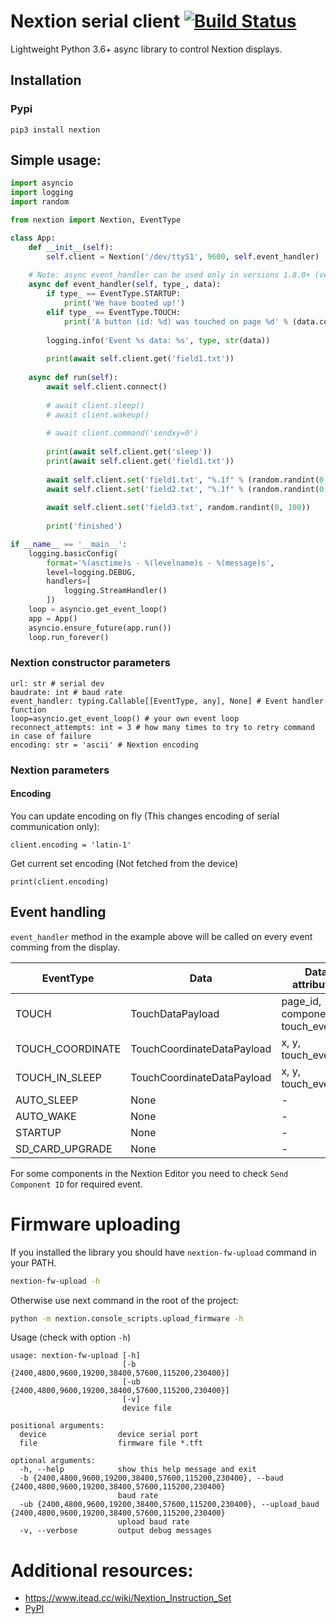 # Nextion serial client [![Build Status](https://travis-ci.org/yozik04/nextion.svg?branch=master)](https://travis-ci.org/yozik04/nextion)
Lightweight Python 3.6+ async library to control Nextion displays.

## Installation
### Pypi
`pip3 install nextion`

## Simple usage:
```python
import asyncio
import logging
import random

from nextion import Nextion, EventType

class App:
    def __init__(self):
        self.client = Nextion('/dev/ttyS1', 9600, self.event_handler)
    
    # Note: async event_handler can be used only in versions 1.8.0+ (versions 1.8.0+ supports both sync and async versions)
    async def event_handler(self, type_, data):
        if type_ == EventType.STARTUP:
            print('We have booted up!')
        elif type_ == EventType.TOUCH:
            print('A button (id: %d) was touched on page %d' % (data.component_id, data.page_id))
    
        logging.info('Event %s data: %s', type, str(data))
        
        print(await self.client.get('field1.txt'))
    
    async def run(self):
        await self.client.connect()
    
        # await client.sleep()
        # await client.wakeup()
    
        # await client.command('sendxy=0')
    
        print(await self.client.get('sleep'))
        print(await self.client.get('field1.txt'))
    
        await self.client.set('field1.txt', "%.1f" % (random.randint(0, 1000) / 10))
        await self.client.set('field2.txt', "%.1f" % (random.randint(0, 1000) / 10))
        
        await self.client.set('field3.txt', random.randint(0, 100))
    
        print('finished')

if __name__ == '__main__':
    logging.basicConfig(
        format='%(asctime)s - %(levelname)s - %(message)s',
        level=logging.DEBUG,
        handlers=[
            logging.StreamHandler()
        ])
    loop = asyncio.get_event_loop()
    app = App()
    asyncio.ensure_future(app.run())
    loop.run_forever()
```

### Nextion constructor parameters
```
url: str # serial dev
baudrate: int # baud rate
event_handler: typing.Callable[[EventType, any], None] # Event handler function
loop=asyncio.get_event_loop() # your own event loop
reconnect_attempts: int = 3 # how many times to try to retry command in case of failure
encoding: str = 'ascii' # Nextion encoding
```

### Nextion parameters
#### Encoding
You can update encoding on fly (This changes encoding of serial communication only):

`client.encoding = 'latin-1'`

Get current set encoding (Not fetched from the device)

`print(client.encoding)`

## Event handling

```event_handler``` method in the example above will be called on every event comming from the display.

| EventType        | Data                       | Data attributes                    |
|------------------|----------------------------|------------------------------------|
| TOUCH            | TouchDataPayload           | page_id, component_id, touch_event |
| TOUCH_COORDINATE | TouchCoordinateDataPayload | x, y, touch_event                  |
| TOUCH_IN_SLEEP   | TouchCoordinateDataPayload | x, y, touch_event                  |
| AUTO_SLEEP       | None                       | -                                  |
| AUTO_WAKE        | None                       | -                                  |
| STARTUP          | None                       | -                                  |
| SD_CARD_UPGRADE  | None                       | -                                  |

For some components in the Nextion Editor you need to check `Send Component ID` for required event.

# Firmware uploading
If you installed the library you should have `nextion-fw-upload` command in your PATH.
```bash
nextion-fw-upload -h
```

Otherwise use next command in the root of the project: 
```bash
python -m nextion.console_scripts.upload_firmware -h
```

Usage (check with option `-h`)
```
usage: nextion-fw-upload [-h]
                         [-b {2400,4800,9600,19200,38400,57600,115200,230400}]
                         [-ub {2400,4800,9600,19200,38400,57600,115200,230400}]
                         [-v]
                         device file

positional arguments:
  device                device serial port
  file                  firmware file *.tft

optional arguments:
  -h, --help            show this help message and exit
  -b {2400,4800,9600,19200,38400,57600,115200,230400}, --baud {2400,4800,9600,19200,38400,57600,115200,230400}
                        baud rate
  -ub {2400,4800,9600,19200,38400,57600,115200,230400}, --upload_baud {2400,4800,9600,19200,38400,57600,115200,230400}
                        upload baud rate
  -v, --verbose         output debug messages
```

# Additional resources:
- https://www.itead.cc/wiki/Nextion_Instruction_Set
- [PyPI](https://pypi.org/project/nextion/)
